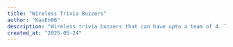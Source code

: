 ```yaml
---
title: "Wireless Trivia Buzzers"
author: "KavEn06"
description: "Wireless trivia buzzers that can have upto a team of 4. They're designed to be portable, which means that you can take it anywhere you want!!!"
created_at: "2025-05-24"
---
```

